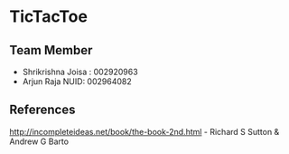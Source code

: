 # TicTacToe

## Team Member

* Shrikrishna Joisa : 002920963
* Arjun Raja NUID: 002964082


## References
http://incompleteideas.net/book/the-book-2nd.html - Richard S Sutton & Andrew G Barto
